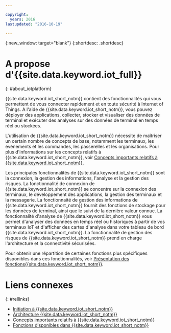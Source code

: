 ```yaml
---

copyright:
  years: 2016
lastupdated: "2016-10-19"

---
```


{:new_window: target="blank"}
{:shortdesc: .shortdesc}

# A propose d'{{site.data.keyword.iot_full}}
{: #about_iotplatform}

{{site.data.keyword.iot_short_notm}} contient des fonctionnalités qui vous permettent de vous connecter rapidement et en toute sécurité à Internet of Things. A l'aide de  {{site.data.keyword.iot_short_notm}}, vous pouvez déployer des applications, collecter, stocker et visualiser des données de terminal et exécuter des analyses sur des données de terminal en temps réel ou stockées.

L'utilisation de {{site.data.keyword.iot_short_notm}} nécessite de maîtriser un certain nombre de concepts de base, notamment les terminaux, les événements et les commandes, les passerelles et les organisations. Pour plus d'informations sur les concepts relatifs à {{site.data.keyword.iot_short_notm}}, voir [Concepts importants relatifs à {{site.data.keyword.iot_short_notm}}](/iotplatform_overview.html#wwatsoniotplatform_importantconcepts).

Les principales fonctionnalités de {{site.data.keyword.iot_short_notm}} sont la connexion, la gestion des informations, l'analyse et la gestion des risques. La fonctionnalité de connexion de {{site.data.keyword.iot_short_notm}} se concentre sur la connexion des terminaux, le développement des applications, la gestion des terminaux et la messagerie. La fonctionnaité de gestion des informations de {{site.data.keyword.iot_short_notm}} fournit des fonctions de stockage pour les données de terminal, ainsi que le suivi de la dernière valeur connue. La fonctionnalité d'analyse de {{site.data.keyword.iot_short_notm}} vous permet d'analyser des données en temps réel ou historiques à partir de vos terminaux IoT et d'afficher des cartes d'analyse dans votre tableau de bord {{site.data.keyword.iot_short_notm}}. La fonctionnalité de gestion des risques de {{site.data.keyword.iot_short_notm}} prend en charge l'architecture et la connectivité sécurisées.

Pour obtenir une répartition de certaines fonctions plus spécifiques disponibles dans ces fonctionnalités, voir [Présentation des fonctions{{site.data.keyword.iot_short_notm}}](/feature_overview.html).

# Liens connexes
{: #rellinks}
* [Initiation à {{site.data.keyword.iot_short_notm}}](/index.html?pos=2)
* [Architecture {{site.data.keyword.iot_short_notm}}](/iotplatform_overview.html#watsoniotplatform_architecture)
* [Concepts importants relatifs à {{site.data.keyword.iot_short_notm}}](/iotplatform_overview.html#watsoniotplatform_importantconcepts)
* [Fonctions disponibles dans {{site.data.keyword.iot_short_notm}}](/feature_overview.html)
